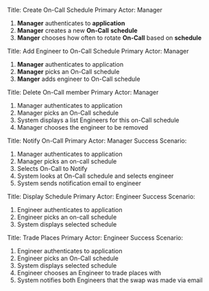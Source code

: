 Title: Create On-Call Schedule
Primary Actor: Manager

1. **Manager** authenticates to **application**
1. **Manager** creates a new **On-Call** **schedule**
1. **Manger** chooses how often to rotate **On-Call** based on **schedule**

Title: Add Engineer to On-Call Schedule
Primary Actor: Manager

1. **Manager** authenticates to application
10. **Manager** picks an On-Call schedule 
11. **Manger** adds engineer to On-Call schedule

Title: Delete On-Call member
Primary Actor: Manager

1. Manager authenticates to application
10. Manager picks an On-Call schedule
13. System displays a list Engineers for this on-Call schedule
14. Manager chooses the engineer to be removed

Title: Notify On-Call
Primary Actor: Manager
Success Scenario:

1. Manager authenticates to application
2. Manager picks an on-call schedule
3. Selects On-Call to Notify
4. System looks at On-Call schedule and selects engineer
5. System sends notification email to engineer

Title: Display Schedule
Primary Actor: Engineer
Success Scenario:

1. Engineer authenticates to application
2. Engineer picks an on-call schedule
3. System displays selected schedule

Title: Trade Places
Primary Actor: Engineer
Success Scenario:

1. Engineer authenticates to application
2. Engineer picks an On-Call schedule
3. System displays selected schedule
4. Engineer chooses an Engineer to trade places with
5. System notifies both Engineers that the swap was made via email
  
<!--stackedit_data:
eyJoaXN0b3J5IjpbNDg4NTA5MDAyLC0xNTY4ODI2MTY2LDExOT
MwNzI3NF19
-->